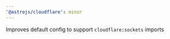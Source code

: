 ```yaml
---
'@astrojs/cloudflare': minor
---
```


Improves default config to support `cloudflare:sockets` imports
